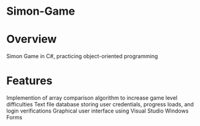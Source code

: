 # Simon-Game
# Overview
Simon Game in C#, practicing object-oriented programming

# Features
Implemention of array comparison algorithm to increase game level difficulties
Text file database storing user credentials, progress loads, and login verifications
Graphical user interface using Visual Studio Windows Forms
